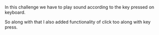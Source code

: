 In this challenge we have to play sound according to the key pressed on keyboard.

So along with that I also added functionality of click too along with key press.